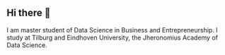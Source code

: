 ## Hi there 👋
I am master student of Data Science in Business and Entrepreneurship. I study at Tilburg and Eindhoven University, the Jheronomius Academy of Data Science.
